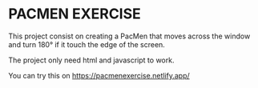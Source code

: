 # PACMEN EXERCISE


This project consist on creating a PacMen that moves across the window and turn 180° if it touch the edge of the screen.


The project only need html and javascript to work.


You can try this on https://pacmenexercise.netlify.app/